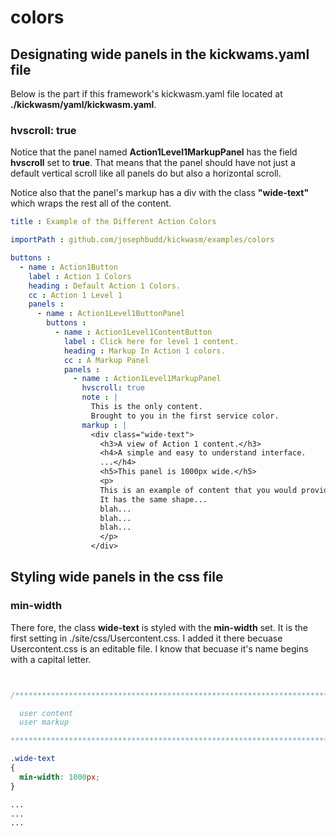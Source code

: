 # colors

## Designating wide panels in the kickwams.yaml file

Below is the part if this framework's kickwasm.yaml file located at **./kickwasm/yaml/kickwasm.yaml**.

### hvscroll: true

Notice that the panel named **Action1Level1MarkupPanel** has the field **hvscroll** set to **true**. That means that the panel should have not just a default vertical scroll like all panels do but also a horizontal scroll.

Notice also that the panel's markup has a div with the class **"wide-text"** which wraps the rest all of the content.

```yaml
title : Example of the Different Action Colors

importPath : github.com/josephbudd/kickwasm/examples/colors

buttons :
  - name : Action1Button
    label : Action 1 Colors
    heading : Default Action 1 Colors.
    cc : Action 1 Level 1
    panels :
      - name : Action1Level1ButtonPanel
        buttons :
          - name : Action1Level1ContentButton
            label : Click here for level 1 content.
            heading : Markup In Action 1 colors.
            cc : A Markup Panel
            panels :
              - name : Action1Level1MarkupPanel
                hvscroll: true
                note : |
                  This is the only content.
                  Brought to you in the first service color.
                markup : |
                  <div class="wide-text">
                    <h3>A view of Action 1 content.</h3>
                    <h4>A simple and easy to understand interface.
                    ...</h4>
                    <h5>This panel is 1000px wide.</h5>
                    <p>
                    This is an example of content that you would provide.
                    It has the same shape...
                    blah...
                    blah...
                    blah...
                    </p>
                  </div>
```

## Styling wide panels in the css file

### min-width

There fore, the class **wide-text** is styled with the **min-width** set. It is the first setting in ./site/css/Usercontent.css. I added it there becuase Usercontent.css is an editable file. I know that becuase it's name begins with a capital letter.

``` css


/******************************************************************************

  user content
  user markup

******************************************************************************/

.wide-text
{
  min-width: 1000px;
}

...
...
...
```